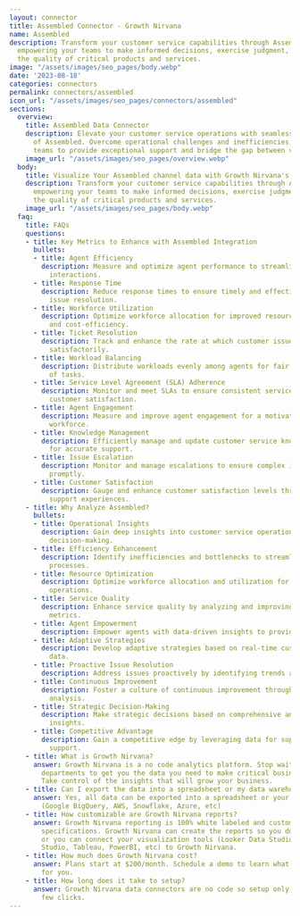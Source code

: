 ```yaml
---
layout: connector
title: Assembled Connector - Growth Nirvana
name: Assembled
description: Transform your customer service capabilities through Assembled integration,
  empowering your teams to make informed decisions, exercise judgment, and enhance
  the quality of critical products and services.
image: "/assets/images/seo_pages/body.webp"
date: '2023-08-18'
categories: connectors
permalink: connectors/assembled
icon_url: "/assets/images/seo_pages/connectors/assembled"
sections:
  overview:
    title: Assembled Data Connector
    description: Elevate your customer service operations with seamless integration
      of Assembled. Overcome operational challenges and inefficiencies, enabling your
      teams to provide exceptional support and bridge the gap between vision and execution.
    image_url: "/assets/images/seo_pages/overview.webp"
  body:
    title: Visualize Your Assembled channel data with Growth Nirvana's Assembled Connector
    description: Transform your customer service capabilities through Assembled integration,
      empowering your teams to make informed decisions, exercise judgment, and enhance
      the quality of critical products and services.
    image_url: "/assets/images/seo_pages/body.webp"
  faq:
    title: FAQs
    questions:
    - title: Key Metrics to Enhance with Assembled Integration
      bullets:
      - title: Agent Efficiency
        description: Measure and optimize agent performance to streamline customer
          interactions.
      - title: Response Time
        description: Reduce response times to ensure timely and effective customer
          issue resolution.
      - title: Workforce Utilization
        description: Optimize workforce allocation for improved resource utilization
          and cost-efficiency.
      - title: Ticket Resolution
        description: Track and enhance the rate at which customer issues are resolved
          satisfactorily.
      - title: Workload Balancing
        description: Distribute workloads evenly among agents for fair distribution
          of tasks.
      - title: Service Level Agreement (SLA) Adherence
        description: Monitor and meet SLAs to ensure consistent service quality and
          customer satisfaction.
      - title: Agent Engagement
        description: Measure and improve agent engagement for a motivated and dedicated
          workforce.
      - title: Knowledge Management
        description: Efficiently manage and update customer service knowledge base
          for accurate support.
      - title: Issue Escalation
        description: Monitor and manage escalations to ensure complex issues are resolved
          promptly.
      - title: Customer Satisfaction
        description: Gauge and enhance customer satisfaction levels through improved
          support experiences.
    - title: Why Analyze Assembled?
      bullets:
      - title: Operational Insights
        description: Gain deep insights into customer service operations for data-driven
          decision-making.
      - title: Efficiency Enhancement
        description: Identify inefficiencies and bottlenecks to streamline support
          processes.
      - title: Resource Optimization
        description: Optimize workforce allocation and utilization for cost-effective
          operations.
      - title: Service Quality
        description: Enhance service quality by analyzing and improving key support
          metrics.
      - title: Agent Empowerment
        description: Empower agents with data-driven insights to provide better support.
      - title: Adaptive Strategies
        description: Develop adaptive strategies based on real-time customer service
          data.
      - title: Proactive Issue Resolution
        description: Address issues proactively by identifying trends and patterns.
      - title: Continuous Improvement
        description: Foster a culture of continuous improvement through data-driven
          analysis.
      - title: Strategic Decision-Making
        description: Make strategic decisions based on comprehensive and accurate
          insights.
      - title: Competitive Advantage
        description: Gain a competitive edge by leveraging data for superior customer
          support.
    - title: What is Growth Nirvana?
      answer: Growth Nirvana is a no code analytics platform. Stop waiting for other
        departments to get you the data you need to make critical business decisions.
        Take control of the insights that will grow your business.
    - title: Can I export the data into a spreadsheet or my data warehouse?
      answer: Yes, all data can be exported into a spreadsheet or your data warehouse
        (Google BigQuery, AWS, Snowflake, Azure, etc)
    - title: How customizable are Growth Nirvana reports?
      answer: Growth Nirvana reporting is 100% white labeled and customized to your
        specifications. Growth Nirvana can create the reports so you don’t have to
        or you can connect your visualization tools (Looker Data Studio/Google Data
        Studio, Tableau, PowerBI, etc) to Growth Nirvana.
    - title: How much does Growth Nirvana cost?
      answer: Plans start at $200/month. Schedule a demo to learn what plan is best
        for you.
    - title: How long does it take to setup?
      answer: Growth Nirvana data connectors are no code so setup only requires a
        few clicks.
---
```

